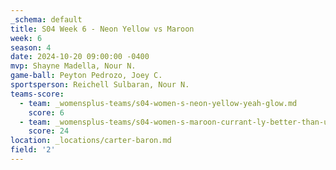 ```yaml
---
_schema: default
title: S04 Week 6 - Neon Yellow vs Maroon
week: 6
season: 4
date: 2024-10-20 09:00:00 -0400
mvp: Shayne Madella, Nour N.
game-ball: Peyton Pedrozo, Joey C.
sportsperson: Reichell Sulbaran, Nour N.
teams-score:
  - team: _womensplus-teams/s04-women-s-neon-yellow-yeah-glow.md
    score: 6
  - team: _womensplus-teams/s04-women-s-maroon-currant-ly-better-than-u.md
    score: 24
location: _locations/carter-baron.md
field: '2'
---
```

